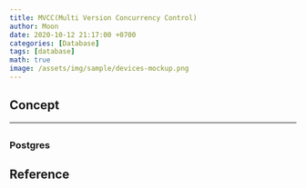 ```yaml
---
title: MVCC(Multi Version Concurrency Control)
author: Moon
date: 2020-10-12 21:17:00 +0700
categories: [Database]
tags: [database]
math: true
image: /assets/img/sample/devices-mockup.png
---
```


## Concept

---

## 

### Postgres


## Reference
